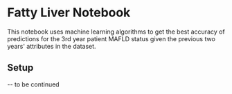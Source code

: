 # Fatty Liver Notebook

This notebook uses machine learning algorithms to get the best accuracy of predictions for the 3rd year patient MAFLD status given the previous two years' attributes in the dataset.

## Setup
-- to be continued
